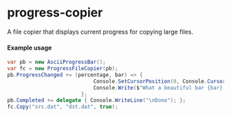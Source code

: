 # progress-copier
A file copier that displays current progress for copying large files.

#### Example usage
```cs
var pb = new AsciiProgressBar();
var fc = new ProgressFileCopier(pb);
pb.ProgressChanged += (percentage, bar) => {
                            Console.SetCursorPosition(0, Console.CursorTop);
                            Console.Write($"What a beautiful bar {bar} {percentage:P0} in my line :)");
                        };
pb.Completed += delegate { Console.WriteLine("\nDone"); };
fc.Copy("src.dat", "dst.dat", true);
```
